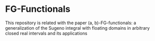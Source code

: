# FG-Functionals
This repository is related with the paper (a, b)-FG-functionals: a generalization of the Sugeno integral with floating domains in arbitrary closed real intervals and its applications
